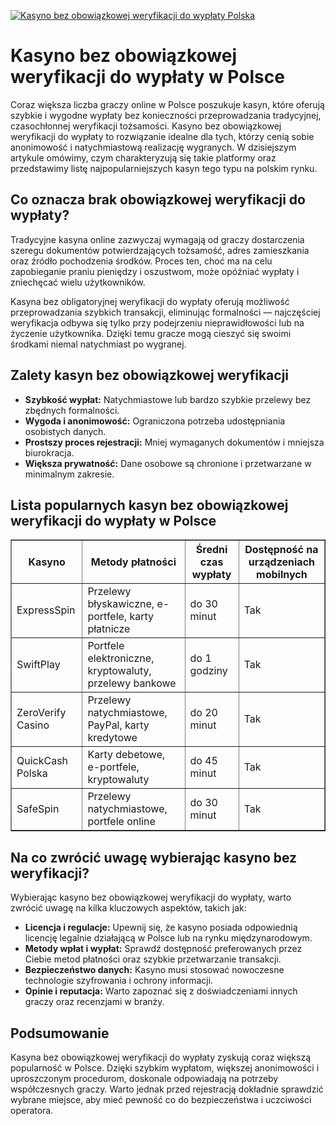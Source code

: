 [![Kasyno bez obowiązkowej weryfikacji do wypłaty Polska](https://123-caf.pages.dev/gitsignup.png)](https://vrmoo.ru/Bt82HjjY)

<h1>Kasyno bez obowiązkowej weryfikacji do wypłaty w Polsce</h1> <p>Coraz większa liczba graczy online w Polsce poszukuje kasyn, które oferują szybkie i wygodne wypłaty bez konieczności przeprowadzania tradycyjnej, czasochłonnej weryfikacji tożsamości. Kasyno bez obowiązkowej weryfikacji do wypłaty to rozwiązanie idealne dla tych, którzy cenią sobie anonimowość i natychmiastową realizację wygranych. W dzisiejszym artykule omówimy, czym charakteryzują się takie platformy oraz przedstawimy listę najpopularniejszych kasyn tego typu na polskim rynku.</p>  <h2>Co oznacza brak obowiązkowej weryfikacji do wypłaty?</h2> <p>Tradycyjne kasyna online zazwyczaj wymagają od graczy dostarczenia szeregu dokumentów potwierdzających tożsamość, adres zamieszkania oraz źródło pochodzenia środków. Proces ten, choć ma na celu zapobieganie praniu pieniędzy i oszustwom, może opóźniać wypłaty i zniechęcać wielu użytkowników.</p>  <p>Kasyna bez obligatoryjnej weryfikacji do wypłaty oferują możliwość przeprowadzania szybkich transakcji, eliminując formalności — najczęściej weryfikacja odbywa się tylko przy podejrzeniu nieprawidłowości lub na życzenie użytkownika. Dzięki temu gracze mogą cieszyć się swoimi środkami niemal natychmiast po wygranej.</p>  <h2>Zalety kasyn bez obowiązkowej weryfikacji</h2> <ul>   <li><strong>Szybkość wypłat:</strong> Natychmiastowe lub bardzo szybkie przelewy bez zbędnych formalności.</li>   <li><strong>Wygoda i anonimowość:</strong> Ograniczona potrzeba udostępniania osobistych danych.</li>   <li><strong>Prostszy proces rejestracji:</strong> Mniej wymaganych dokumentów i mniejsza biurokracja.</li>   <li><strong>Większa prywatność:</strong> Dane osobowe są chronione i przetwarzane w minimalnym zakresie.</li> </ul>  <h2>Lista popularnych kasyn bez obowiązkowej weryfikacji do wypłaty w Polsce</h2> <table border="1" cellpadding="8" cellspacing="0">   <thead>     <tr>       <th>Kasyno</th>       <th>Metody płatności</th>       <th>Średni czas wypłaty</th>       <th>Dostępność na urządzeniach mobilnych</th>     </tr>   </thead>   <tbody>     <tr>       <td>ExpressSpin</td>       <td>Przelewy błyskawiczne, e-portfele, karty płatnicze</td>       <td>do 30 minut</td>       <td>Tak</td>     </tr>     <tr>       <td>SwiftPlay</td>       <td>Portfele elektroniczne, kryptowaluty, przelewy bankowe</td>       <td>do 1 godziny</td>       <td>Tak</td>     </tr>     <tr>       <td>ZeroVerify Casino</td>       <td>Przelewy natychmiastowe, PayPal, karty kredytowe</td>       <td>do 20 minut</td>       <td>Tak</td>     </tr>     <tr>       <td>QuickCash Polska</td>       <td>Karty debetowe, e-portfele, kryptowaluty</td>       <td>do 45 minut</td>       <td>Tak</td>     </tr>     <tr>       <td>SafeSpin</td>       <td>Przelewy natychmiastowe, portfele online</td>       <td>do 30 minut</td>       <td>Tak</td>     </tr>   </tbody> </table>  <h2>Na co zwrócić uwagę wybierając kasyno bez weryfikacji?</h2> <p>Wybierając kasyno bez obowiązkowej weryfikacji do wypłaty, warto zwrócić uwagę na kilka kluczowych aspektów, takich jak:</p> <ul>   <li><strong>Licencja i regulacje:</strong> Upewnij się, że kasyno posiada odpowiednią licencję legalnie działającą w Polsce lub na rynku międzynarodowym.</li>   <li><strong>Metody wpłat i wypłat:</strong> Sprawdź dostępność preferowanych przez Ciebie metod płatności oraz szybkie przetwarzanie transakcji.</li>   <li><strong>Bezpieczeństwo danych:</strong> Kasyno musi stosować nowoczesne technologie szyfrowania i ochrony informacji.</li>   <li><strong>Opinie i reputacja:</strong> Warto zapoznać się z doświadczeniami innych graczy oraz recenzjami w branży.</li> </ul>  <h2>Podsumowanie</h2> <p>Kasyna bez obowiązkowej weryfikacji do wypłaty zyskują coraz większą popularność w Polsce. Dzięki szybkim wypłatom, większej anonimowości i uproszczonym procedurom, doskonale odpowiadają na potrzeby współczesnych graczy. Warto jednak przed rejestracją dokładnie sprawdzić wybrane miejsce, aby mieć pewność co do bezpieczeństwa i uczciwości operatora.</p>